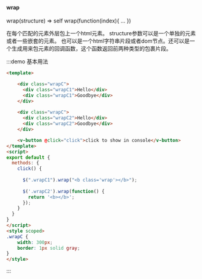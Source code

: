 #### wrap

wrap(structure)   ⇒ self
wrap(function(index){ ... })  

在每个匹配的元素外层包上一个html元素。
structure参数可以是一个单独的元素或者一些嵌套的元素。
也可以是一个html字符串片段或者dom节点。还可以是一个生成用来包元素的回调函数，这个函数返回前两种类型的包裹片段。


:::demo 基本用法
```html
<template>

    <div class="wrapC">
      <div class="wrapC1">Hello</div>
      <div class="wrapC1">Goodbye</div>
    </div>
    
    <div class="wrapC">
      <div class="wrapC2">Hello</div>
      <div class="wrapC2">Goodbye</div>
    </div>

    <v-button @click="click">click to show in console</v-button>
</template>
<script>
export default {
  methods: {
    click() {
      
      $(".wrapC1").wrap("<b class='wrap'></b>");
      
      $('.wrapC2').wrap(function() {
        return '<b></b>';
      });
    }
  }
}
</script>
<style scoped>
.wrapC {
    width: 300px;
    border: 1px solid gray;
}
</style>
```
:::
